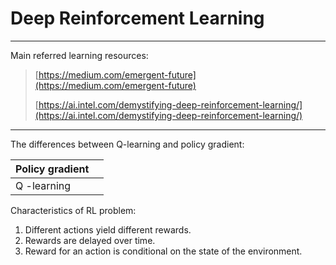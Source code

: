 # Deep Reinforcement Learning

---

Main referred learning resources:

> [https://medium.com/emergent-future](https://medium.com/emergent-future)
>
> [https://ai.intel.com/demystifying-deep-reinforcement-learning/](https://ai.intel.com/demystifying-deep-reinforcement-learning/)

---

The differences between Q-learning and policy gradient:

| Policy gradient  |  |
| :--- | :--- |
| Q -learning |  |



Characteristics of RL problem:

1. Different actions yield different rewards.
2. Rewards are delayed over time.
3. Reward for an action is conditional on the state of the environment. 



